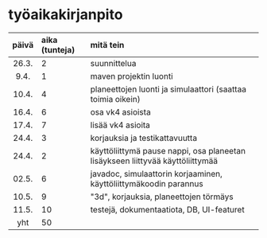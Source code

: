 # työaikakirjanpito

| päivä | aika (tunteja) | mitä tein  |
| :----:|:-----| :-----|
| 26.3. | 2    | suunnittelua |
| 9.4. | 1    | maven projektin luonti |
| 10.4. | 4    | planeettojen luonti ja simulaattori (saattaa toimia oikein) |
| 16.4. | 6 | osa vk4 asioista |
| 17.4. | 7 | lisää vk4 asioita |
| 24.4. | 3 | korjauksia ja testikattavuutta |
| 24.4. | 2 | käyttöliittymä pause nappi, osa planeetan lisäykseen liittyvää käyttöliittymää |
| 02.5. | 6 | javadoc, simulaattorin korjaaminen, käyttöliittymäkoodin parannus |
| 10.5. | 9 | "3d", korjauksia, planeettojen törmäys|
| 11.5. | 10 | testejä, dokumentaatiota, DB, UI-featuret |
| yht   | 50  | | 
